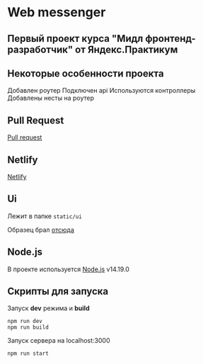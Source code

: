 # Web messenger
## Первый проект курса "Мидл фронтенд-разработчик" от Яндекс.Практикум

## Некоторые особенности проекта

Добавлен роутер
Подключен api
Используются контроллеры
Добавлены несты на роутер

## Pull Request

[Pull request](https://github.com/nikitaomelyuhin/middle.messenger.praktikum.yandex/pull/2)

## Netlify

[Netlify](https://621e78bdb64cae00085e3214--heuristic-kalam-85f874.netlify.app/)

## Ui

Лежит в папке `static/ui`

Образец брал [отсюда](https://www.figma.com/file/24EUnEHGEDNLdOcxg7ULwV/Chat?node-id=0%3A1)

## Node.js

В проекте используется [Node.js](https://nodejs.org/) v14.19.0

## Скрипты для запуска
Запуск __dev__ режима и __build__
```
npm run dev
npm run build
```
Запуск сервера на localhost:3000
```
npm run start
```